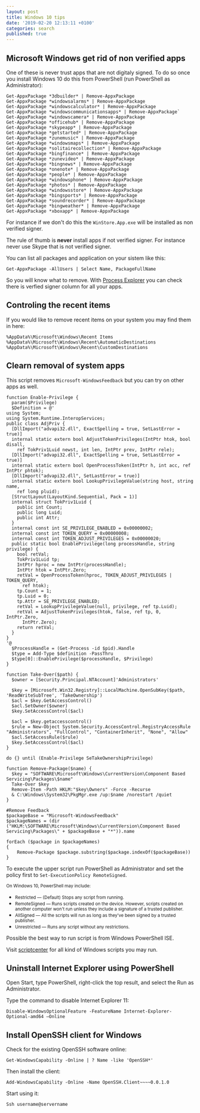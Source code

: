 ```yaml
---
layout: post
title: Windows 10 tips
date: '2019-02-20 12:13:11 +0100'
categories: search
published: true
---
```


## Microsoft Windows get rid of non verified apps

One of these is never trust apps that are not digitaly signed. To do so once you install Windows 10 do this from PowerShell (run PowerShell as Administrator):

```
Get-AppxPackage *3dbuilder* | Remove-AppxPackage 
Get-AppxPackage *windowsalarms* | Remove-AppxPackage
Get-AppxPackage *windowscalculator* | Remove-AppxPackage
Get-AppxPackage *windowscommunicationsapps* | Remove-AppxPackage`
Get-AppxPackage *windowscamera* | Remove-AppxPackage
Get-AppxPackage *officehub* | Remove-AppxPackage
Get-AppxPackage *skypeapp* | Remove-AppxPackage
Get-AppxPackage *getstarted* | Remove-AppxPackage
Get-AppxPackage *zunemusic* | Remove-AppxPackage
Get-AppxPackage *windowsmaps* | Remove-AppxPackage
Get-AppxPackage *solitairecollection* | Remove-AppxPackage
Get-AppxPackage *bingfinance* | Remove-AppxPackage
Get-AppxPackage *zunevideo* | Remove-AppxPackage
Get-AppxPackage *bingnews* | Remove-AppxPackage
Get-AppxPackage *onenote* | Remove-AppxPackage
Get-AppxPackage *people* | Remove-AppxPackage
Get-AppxPackage *windowsphone* | Remove-AppxPackage
Get-AppxPackage *photos* | Remove-AppxPackage
Get-AppxPackage *windowsstore* | Remove-AppxPackage
Get-AppxPackage *bingsports* | Remove-AppxPackage
Get-AppxPackage *soundrecorder* | Remove-AppxPackage
Get-AppxPackage *bingweather* | Remove-AppxPackage
Get-AppxPackage *xboxapp* | Remove-AppxPackage
```
For instance if we don't do this the `WinStore.App.exe` will be installed as non verified signer. 

The rule of thumb is **never** install apps if not verified signer. For instance never use Skype that is not verified signer.

You can list all packages and application on your sistem like this:

`Get-AppxPackage -AllUsers | Select Name, PackageFullName`

So you will know what to remove.
With [Process Explorer](https://docs.microsoft.com/en-us/sysinternals/downloads/process-explorer) you can check there is verfied signer column for all your apps.


## Controling the recent items

If you would like to remove recent items on your system you may find them in here:
```
%AppData%\Microsoft\Windows\Recent Items
%AppData%\Microsoft\Windows\Recent\AutomaticDestinations
%AppData%\Microsoft\Windows\Recent\CustomDestinations
```

## Clearn removal of system apps


This script removes `Microsoft-WindowsFeedback` but you can try on other apps as well.
```
function Enable-Privilege {  
  param($Privilege)
  $Definition = @'
using System;  
using System.Runtime.InteropServices;  
public class AdjPriv {  
  [DllImport("advapi32.dll", ExactSpelling = true, SetLastError = true)]
  internal static extern bool AdjustTokenPrivileges(IntPtr htok, bool disall,
    ref TokPriv1Luid newst, int len, IntPtr prev, IntPtr rele);
  [DllImport("advapi32.dll", ExactSpelling = true, SetLastError = true)]
  internal static extern bool OpenProcessToken(IntPtr h, int acc, ref IntPtr phtok);
  [DllImport("advapi32.dll", SetLastError = true)]
  internal static extern bool LookupPrivilegeValue(string host, string name,
    ref long pluid);
  [StructLayout(LayoutKind.Sequential, Pack = 1)]
  internal struct TokPriv1Luid {
    public int Count;
    public long Luid;
    public int Attr;
  }
  internal const int SE_PRIVILEGE_ENABLED = 0x00000002;
  internal const int TOKEN_QUERY = 0x00000008;
  internal const int TOKEN_ADJUST_PRIVILEGES = 0x00000020;
  public static bool EnablePrivilege(long processHandle, string privilege) {
    bool retVal;
    TokPriv1Luid tp;
    IntPtr hproc = new IntPtr(processHandle);
    IntPtr htok = IntPtr.Zero;
    retVal = OpenProcessToken(hproc, TOKEN_ADJUST_PRIVILEGES | TOKEN_QUERY,
      ref htok);
    tp.Count = 1;
    tp.Luid = 0;
    tp.Attr = SE_PRIVILEGE_ENABLED;
    retVal = LookupPrivilegeValue(null, privilege, ref tp.Luid);
    retVal = AdjustTokenPrivileges(htok, false, ref tp, 0, IntPtr.Zero,
      IntPtr.Zero);
    return retVal;
  }
}
'@  
  $ProcessHandle = (Get-Process -id $pid).Handle
  $type = Add-Type $definition -PassThru
  $type[0]::EnablePrivilege($processHandle, $Privilege)
}

function Take-Over($path) {  
  $owner = [Security.Principal.NTAccount]'Administrators'

  $key = [Microsoft.Win32.Registry]::LocalMachine.OpenSubKey($path, 'ReadWriteSubTree', 'TakeOwnership')
  $acl = $key.GetAccessControl()
  $acl.SetOwner($owner)
  $key.SetAccessControl($acl)

  $acl = $key.getaccesscontrol()
  $rule = New-Object System.Security.AccessControl.RegistryAccessRule "Administrators", "FullControl", "ContainerInherit", "None", "Allow"
  $acl.SetAccessRule($rule)
  $key.SetAccessControl($acl)
}

do {} until (Enable-Privilege SeTakeOwnershipPrivilege)

function Remove-Package($name) {  
  $key = "SOFTWARE\Microsoft\Windows\CurrentVersion\Component Based Servicing\Packages\$name"
  Take-Over $key
  Remove-Item -Path HKLM:"$key\Owners" -Force -Recurse
  & C:\Windows\System32\PkgMgr.exe /up:$name /norestart /quiet
}

#Remove Feedback
$packageBase = "Microsoft-WindowsFeedback"
$packageNames = (dir ("HKLM:\SOFTWARE\Microsoft\Windows\CurrentVersion\Component Based Servicing\Packages\" + $packageBase + "*")).name

forEach ($package in $packageNames)
{   
    Remove-Package $package.substring($package.indexOf($packageBase))
}
```

To execute the upper script run PowerShell as Administrator and set the policy first to `Set-ExecutionPolicy RemoteSigned`.

<small>On Windows 10, PowerShell may include:</small>

*   <small>Restricted — (Default) Stops any script from running.</small>
*   <small>RemoteSigned — Runs scripts created on the device. However, scripts created on another computer won't run unless they include a signature of a trusted publisher.</small>
*   <small>AllSigned — All the scripts will run as long as they've been signed by a trusted publisher.</small>
*   <small>Unrestricted — Runs any script without any restrictions.</small>

Possible the best way to run script is from Windows PowerShell ISE.

Visit [scriptcenter](https://gallery.technet.microsoft.com/scriptcenter/) for all kind of Windows scripts you may run.


## Uninstall Internet Explorer using PowerShell

Open Start, type PowerShell, right-click the top result, and select the Run as Administrator.

Type the command to disable Internet Explorer 11:

    Disable-WindowsOptionalFeature -FeatureName Internet-Explorer-Optional-amd64 –Online


## Install OpenSSH client for Windows

Check for the existing OpenSSH software online:

    Get-WindowsCapability -Online | ? Name -like 'OpenSSH*'

Then install the client:    

    Add-WindowsCapability -Online -Name OpenSSH.Client~~~~0.0.1.0

Start using it:

    Ssh username@servername